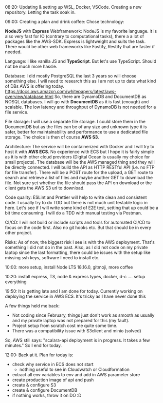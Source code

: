 08:20:  Updating & setting up WSL, Docker, VSCode. Creating a new repository. Letting the task soak in.

09:00: Creating a plan and drink coffee:
Chose technology: 

**NodeJS** with **Express** Webframework: NodeJS is my favorite language. It is also very fast for IO (contrary to computational tasks), there a a lot of packages like the AWS-SDK. Express is lightweight and suits the task. There would be other web frameworks like Fastify, Restify that are faster if needed.

Language: I like vanilla JS and **TypeScript**. But let's use TypeScript. Should not be much more hassle.

Database: I did mostly PostgreSQL the last 3 years so will choose something else. I will need to research this as I am not up to date what kind of DBs AWS is offering today.
https://docs.aws.amazon.com/whitepapers/latest/aws-overview/database.html
So, there are DynamoDB and DocumentDB as NOSQL databases. I will go with **DocumentDB** as it is fast (enough) and scalable. The low latency and throughput of DynamoDB is not needed for a file service.

File storage: I will use a separate file storage. I could store them in the DocumentDB but as the files can be of any size and unknown type it is safer, better for maintainability and performance to use a dedicated file storage. The choice is then of course **AWS S3**.

Architecture: The service will be containerized with Docker and I will try to host it with **AWS ECS**. No experience with ECS but I hope it is fairly simple as it is with other cloud providers (Digital Ocean is usually my choice for small projects). The database will be the AWS managed thing and they will be directly connected.
I will build the API as HTTP RESTful API (i.e. no FTP for file transfer). There will be a POST route for the upload, a GET route to search and retrieve a list of files and maybe another GET to download the file. Not sure yet whether the file should pass the API on download or the client gets the AWS S3 url to download.

Code quality: ESLint and Prettier will help to write clean and consistent code. I usually try to do TDD but there is not much unit testable logic in here. Let's see if I will write some kind of E2E test, setting that up could be a bit time consuming. I will do a TDD with manual testing via Postman.

CI/CD: I will not build or include scripts and tools for automated CI/CD to focus on the code first. Also no git hooks etc. But that should be in every other project. 

Risks: As of now, the biggest risk I see is with the AWS deployment. That's something I did not do in the past. Also, as I did not code on my private laptop since the last formatting, there could be issues with the setup like missing ssh keys, software I need to install etc.

10:00: more setup, install Node LTS 18.16.0, gitmoji, more coffee

10:20: install express, TS, node & express types, docker, d-c .... setup everything

19:50: It is getting late and I am done for today. Currently working on deploying the service in AWS ECS. It's tricky as I have never done this

A few things held me back: 
  - Not coding since February, things just don't work as smooth as usually and my private laptop was not prepared for this (my fault).
  - Project setup from scratch cost me quite some time.
  - There was a compatibility issue with S3client and minio (solved)
  
So, AWS still says: "scalara-api deployment is in progress. It takes a few minutes." So I end for today.

12:00: Back at it. Plan for today is:
 - check why service in ECS does not start
   - nothing useful to see in Cloudwatch or Cloudformation
 - extract all env variables to env and add in AWS parameter store
 - create production image of api and push
 - create & configure S3
 - create & configure DocumentDB
 - if nothing works, throw it on DO :D